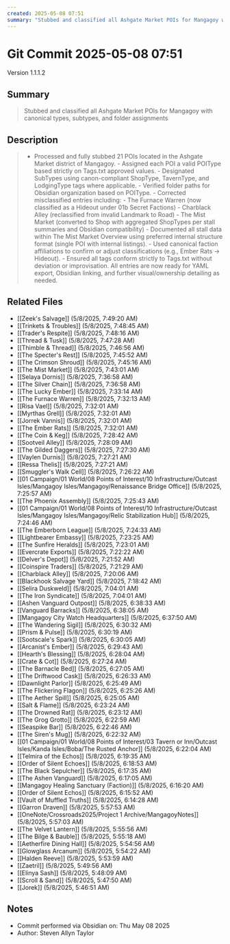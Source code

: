 ```yaml
---
created: 2025-05-08 07:51
summary: "Stubbed and classified all Ashgate Market POIs for Mangagoy with canonical types, subtypes, and folder assignments"
---
```


# Git Commit 2025-05-08 07:51

Version 1.1.1.2

## Summary
> Stubbed and classified all Ashgate Market POIs for Mangagoy with canonical types, subtypes, and folder assignments

## Description
> - Processed and fully stubbed 21 POIs located in the Ashgate Market district of Mangagoy. - Assigned each POI a valid POIType based strictly on Tags.txt approved values. - Designated SubTypes using canon-compliant ShopType, TavernType, and LodgingType tags where applicable. - Verified folder paths for Obsidian organization based on POIType. - Corrected misclassified entries including:   - The Furnace Warren (now classified as a Hideout under 01b Secret Factions)   - Charblack Alley (reclassified from invalid Landmark to Road)   - The Mist Market (converted to Shop with aggregated ShopTypes per stall summaries and Obsidian compatibility) - Documented all stall data within The Mist Market Overview using preferred internal structure format (single POI with internal listings). - Used canonical faction affiliations to confirm or adjust classifications (e.g., Ember Rats → Hideout). - Ensured all tags conform strictly to Tags.txt without deviation or improvisation.  All entries are now ready for YAML export, Obsidian linking, and further visual/ownership detailing as needed.

## Related Files
- [[Zeek's Salvage]] (5/8/2025, 7:49:20 AM)
- [[Trinkets & Troubles]] (5/8/2025, 7:48:45 AM)
- [[Trader's Respite]] (5/8/2025, 7:48:16 AM)
- [[Thread &  Tusk]] (5/8/2025, 7:47:28 AM)
- [[Thimble & Thread]] (5/8/2025, 7:46:56 AM)
- [[The Specter's Rest]] (5/8/2025, 7:45:52 AM)
- [[The Crimson Shroud]] (5/8/2025, 7:45:16 AM)
- [[The Mist Market]] (5/8/2025, 7:43:01 AM)
- [[Selaya Dornis]] (5/8/2025, 7:36:58 AM)
- [[The Silver Chain]] (5/8/2025, 7:36:58 AM)
- [[The Lucky Ember]] (5/8/2025, 7:33:14 AM)
- [[The Furnace Warren]] (5/8/2025, 7:32:13 AM)
- [[Risa Vael]] (5/8/2025, 7:32:01 AM)
- [[Myrthas Grell]] (5/8/2025, 7:32:01 AM)
- [[Jorrek Vannis]] (5/8/2025, 7:32:01 AM)
- [[The Ember Rats]] (5/8/2025, 7:32:01 AM)
- [[The Coin & Keg]] (5/8/2025, 7:28:42 AM)
- [[Sootveil Alley]] (5/8/2025, 7:28:09 AM)
- [[The Gilded Daggers]] (5/8/2025, 7:27:30 AM)
- [[Vaylen Durnis]] (5/8/2025, 7:27:21 AM)
- [[Ressa Thelis]] (5/8/2025, 7:27:21 AM)
- [[Smuggler's Walk Cell]] (5/8/2025, 7:26:22 AM)
- [[01 Campaign/01 World/08 Points of Interest/10 Infrastructure/Outcast Isles/Mangagoy Isles/Mangagoy/Renaissance Bridge Office]] (5/8/2025, 7:25:57 AM)
- [[The Phoenix Assembly]] (5/8/2025, 7:25:43 AM)
- [[01 Campaign/01 World/08 Points of Interest/10 Infrastructure/Outcast Isles/Mangagoy Isles/Mangagoy/Relic Stabilization Hub]] (5/8/2025, 7:24:46 AM)
- [[The Emberborn League]] (5/8/2025, 7:24:33 AM)
- [[Lightbearer Embassy]] (5/8/2025, 7:23:25 AM)
- [[The Sunfire Heralds]] (5/8/2025, 7:23:01 AM)
- [[Evercrate Exports]] (5/8/2025, 7:22:22 AM)
- [[Delver's Depot]] (5/8/2025, 7:21:52 AM)
- [[Coinspire Traders]] (5/8/2025, 7:21:29 AM)
- [[Charblack Alley]] (5/8/2025, 7:20:06 AM)
- [[Blackhook Salvage Yard]] (5/8/2025, 7:18:42 AM)
- [[Selira Duskweld]] (5/8/2025, 7:04:01 AM)
- [[The Iron Syndicate]] (5/8/2025, 7:04:01 AM)
- [[Ashen Vanguard Outpost]] (5/8/2025, 6:38:33 AM)
- [[Vanguard Barracks]] (5/8/2025, 6:38:05 AM)
- [[Mangagoy City Watch Headquarters]] (5/8/2025, 6:37:50 AM)
- [[The Wandering Sigil]] (5/8/2025, 6:30:32 AM)
- [[Prism & Pulse]] (5/8/2025, 6:30:19 AM)
- [[Sootscale's Spark]] (5/8/2025, 6:30:05 AM)
- [[Arcanist's Ember]] (5/8/2025, 6:29:43 AM)
- [[Hearth's Blessing]] (5/8/2025, 6:28:04 AM)
- [[Crate & Cot]] (5/8/2025, 6:27:24 AM)
- [[The Barnacle Bed]] (5/8/2025, 6:27:05 AM)
- [[The Driftwood Cask]] (5/8/2025, 6:26:33 AM)
- [[Dawnlight Parlor]] (5/8/2025, 6:25:49 AM)
- [[The Flickering Flagon]] (5/8/2025, 6:25:26 AM)
- [[The Aether Spill]] (5/8/2025, 6:25:05 AM)
- [[Salt & Flame]] (5/8/2025, 6:23:24 AM)
- [[The Drowned Rat]] (5/8/2025, 6:23:12 AM)
- [[The Grog Grotto]] (5/8/2025, 6:22:59 AM)
- [[Seaspike Bar]] (5/8/2025, 6:22:46 AM)
- [[The Siren's Mug]] (5/8/2025, 6:22:32 AM)
- [[01 Campaign/01 World/08 Points of Interest/03 Tavern or Inn/Outcast Isles/Kanda Isles/Boba/The Rusted Anchor]] (5/8/2025, 6:22:04 AM)
- [[Telmira of the Echos]] (5/8/2025, 6:19:35 AM)
- [[Order of Silent Echoes]] (5/8/2025, 6:18:53 AM)
- [[The Black Sepulcher]] (5/8/2025, 6:17:35 AM)
- [[The Ashen Vanguard]] (5/8/2025, 6:17:05 AM)
- [[Mangagoy Healing Sanctuary (Faction)]] (5/8/2025, 6:16:20 AM)
- [[Order of Silent Echos]] (5/8/2025, 6:15:52 AM)
- [[Vault of Muffled Truths]] (5/8/2025, 6:14:28 AM)
- [[Garron Draven]] (5/8/2025, 5:57:53 AM)
- [[OneNote/Crossroads2025/Project 1 Archive/MangagoyNotes]] (5/8/2025, 5:57:03 AM)
- [[The Velvet Lantern]] (5/8/2025, 5:55:56 AM)
- [[The Bilge & Bauble]] (5/8/2025, 5:55:18 AM)
- [[Aetherfire Dining Hall]] (5/8/2025, 5:54:56 AM)
- [[Glowglass Arcanum]] (5/8/2025, 5:54:22 AM)
- [[Halden Reeve]] (5/8/2025, 5:53:59 AM)
- [[Zaetril]] (5/8/2025, 5:49:56 AM)
- [[Elinya Sash]] (5/8/2025, 5:48:09 AM)
- [[Scroll & Sand]] (5/8/2025, 5:47:50 AM)
- [[Jorek]] (5/8/2025, 5:46:51 AM)

## Notes
- Commit performed via Obsidian on: Thu May 08 2025
- Author: Steven Allyn Taylor


